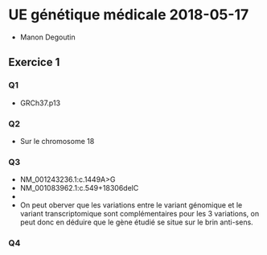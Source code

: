 # UE génétique médicale 2018-05-17
* Manon Degoutin
## Exercice 1
### Q1
* GRCh37.p13
### Q2
* Sur le chromosome 18
### Q3
* NM_001243236.1:c.1449A>G
* NM_001083962.1:c.549+18306delC
* 
* On peut oberver que les variations entre le variant génomique et le variant transcriptomique sont complémentaires pour les 3 variations, on peut donc en déduire que le gène étudié se situe sur le brin anti-sens.
### Q4
